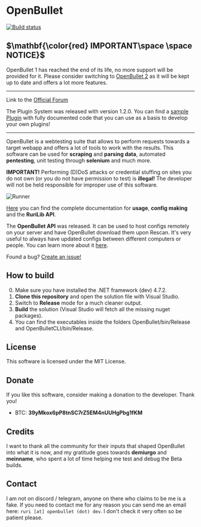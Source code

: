 # OpenBullet

[![Build status](https://ci.appveyor.com/api/projects/status/ubdcnn38uanaoqic?svg=true)](https://ci.appveyor.com/project/openbullet/openbullet)

## $\mathbf{\color{red} IMPORTANT\space \space NOTICE}$

OpenBullet 1 has reached the end of its life, no more support will be provided for it. Please consider switching to [OpenBullet 2](https://github.com/openbullet/OpenBullet2) as it will be kept up to date and offers a lot more features.

---

Link to the [Official Forum](https://discourse.openbullet.dev/)

The Plugin System was released with version 1.2.0. You can find a [sample Plugin](https://github.com/openbullet/openbullet-plugin) with fully documented code that you can use as a basis to develop your own plugins!

---

OpenBullet is a webtesting suite that allows to perform requests towards a target webapp and offers a lot of tools to work with the results. This software can be used for **scraping** and **parsing data**, automated **pentesting**, unit testing through **selenium** and much more.

**IMPORTANT!** Performing (D)DoS attacks or credential stuffing on sites you do not own (or you do not have permission to test) is **illegal!** The developer will not be held responsible for improper use of this software.

![Runner](https://i.imgur.com/vb8OUfr.jpg)

[Here](https://openbullet.github.io/ob1) you can find the complete documentation for **usage**, **config making** and the **RuriLib API**.

The **OpenBullet API** was released. It can be used to host configs remotely on your server and have OpenBullet download them upon Rescan. It's very useful to always have updated configs between different computers or people. You can learn more about it [here](https://openbullet.github.io/ob1/remote.html).

Found a bug? [Create an issue!](https://help.github.com/en/articles/creating-an-issue)

## How to build

0. Make sure you have installed the .NET framework (dev) 4.7.2.
1. **Clone this repository** and open the solution file with Visual Studio.
2. Switch to **Release** mode for a much cleaner output.
3. **Build** the solution (Visual Studio will fetch all the missing nuget packages).
4. You can find the executables inside the folders OpenBullet/bin/Release and OpenBulletCLI/bin/Release.

## License

This software is licensed under the MIT License.

## Donate

If you like this software, consider making a donation to the developer. Thank you!

- BTC: **39yMkox6pP8tnSC7rZ5EM4nUUHgPbg1fKM**

## Credits

I want to thank all the community for their inputs that shaped OpenBullet into what it is now, and my gratitude goes towards **demiurgo** and **meinname**, who spent a lot of time helping me test and debug the Beta builds.

## Contact

I am not on discord / telegram, anyone on there who claims to be me is a fake. If you need to contact me for any reason you can send me an email here: `ruri [at] openbullet (dot) dev`. I don't check it very often so be patient please.
